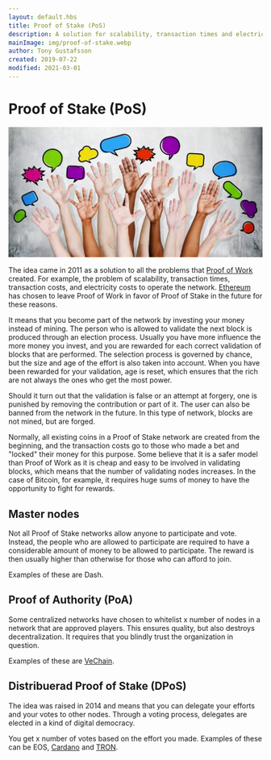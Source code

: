 ```yaml
---
layout: default.hbs
title: Proof of Stake (PoS)
description: A solution for scalability, transaction times and electricity costs that Proof of Work is burdened with. Here, a validating node is voted on instead based on chance, effort and the age of the effort.
mainImage: img/proof-of-stake.webp
author: Tony Gustafsson
created: 2019-07-22
modified: 2021-03-01
---
```


# Proof of Stake (PoS)

![Proof of Stake](../img/proof-of-stake.webp 'Proof of Stake')

The idea came in 2011 as a solution to all the problems that [Proof of Work](/technology/proof-of-work.html) created. For example, the problem of scalability, transaction times, transaction costs, and electricity costs to operate the network. [Ethereum](/cryptocurrencies/ethereum.html) has chosen to leave Proof of Work in favor of Proof of Stake in the future for these reasons.

It means that you become part of the network by investing your money instead of mining. The person who is allowed to validate the next block is produced through an election process. Usually you have more influence the more money you invest, and you are rewarded for each correct validation of blocks that are performed. The selection process is governed by chance, but the size and age of the effort is also taken into account. When you have been rewarded for your validation, age is reset, which ensures that the rich are not always the ones who get the most power.

Should it turn out that the validation is false or an attempt at forgery, one is punished by removing the contribution or part of it. The user can also be banned from the network in the future. In this type of network, blocks are not mined, but are forged.

Normally, all existing coins in a Proof of Stake network are created from the beginning, and the transaction costs go to those who made a bet and "locked" their money for this purpose. Some believe that it is a safer model than Proof of Work as it is cheap and easy to be involved in validating blocks, which means that the number of validating nodes increases. In the case of Bitcoin, for example, it requires huge sums of money to have the opportunity to fight for rewards.

## Master nodes

Not all Proof of Stake networks allow anyone to participate and vote. Instead, the people who are allowed to participate are required to have a considerable amount of money to be allowed to participate. The reward is then usually higher than otherwise for those who can afford to join.

Examples of these are Dash.

## Proof of Authority (PoA)

Some centralized networks have chosen to whitelist x number of nodes in a network that are approved players. This ensures quality, but also destroys decentralization. It requires that you blindly trust the organization in question.

Examples of these are [VeChain](/cryptocurrencies/vechain.html).

## Distribuerad Proof of Stake (DPoS)

The idea was raised in 2014 and means that you can delegate your efforts and your votes to other nodes. Through a voting process, delegates are elected in a kind of digital democracy.

You get x number of votes based on the effort you made. Examples of these can be EOS, [Cardano](/cryptocurrencies/cardano.html) and [TRON](/cryptocurrencies/tron.html).
